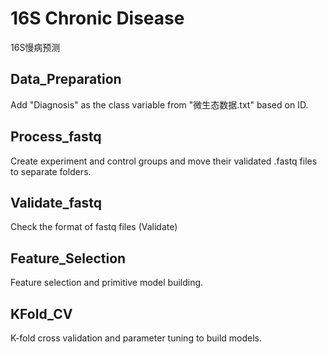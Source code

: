 # 16S Chronic Disease
16S慢病预测

## Data_Preparation
Add "Diagnosis" as the class variable from "微生态数据.txt" based on ID.

## Process_fastq
Create experiment and control groups and move their validated .fastq files to separate folders.

## Validate_fastq
Check the format of fastq files (Validate)

## Feature_Selection
Feature selection and primitive model building.

## KFold_CV
K-fold cross validation and parameter tuning to build models.
